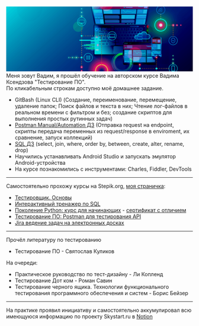 ![QA](5.png)  
Меня зовут Вадим, я прошёл обучение на авторском курсе Вадима Ксендзова "Тестирование ПО".  
По кликабельным строкам доступно моё домашнее задание.
- GitBash (Linux CLI) (Создание, переименование, перемещение, удаление папок; Поиск файлов и текста в них; Чтение лог-файлов в реальном времени с фильтром и без; создание скриптов для выполнения простых рутинных задач)
- [Postman Manual/Automation ДЗ](https://github.com/Linkin89/Postman) (Отправка request на endpoint, скрипты передача переменных из request/response в enviroment, их сравнение, запуск коллекций)
- [SQL ДЗ](https://github.com/Linkin89/SQL) (select, join, where, order by, between, create, alter, rename, drop)
- Научились устанавливать Android Studio и запускать эмулятор Android-устройства
- На курсе познакомились с инструментами: Charles, Fiddler, DevTools
--- 
Самостоятельно прохожу курсы на Stepik.org, [моя страничка](https://stepik.org/users/448350202):
- [Тестировщик. Основы](https://stepik.org/course/116387)
- [Интерактивный тренажер по SQL](https://stepik.org/course/63054)
- [Поколение Python: курс для начинающих](https://stepik.org/course/58852) - [сертификат с отличием](https://stepik.org/cert/1726761)
- [Тестирование ПО: Postman для тестирования API](https://stepik.org/course/120679)
- [Jira ведение задач на электронных досках](https://stepik.org/cert/1744336)
---
Прочёл литературу по тестированию
- Тестирование ПО - Святослав Куликов

На очереди:
- Практическое руководство по тест-дизайну - Ли Копленд
- Тестирование Дот ком - Роман Савин
- Тестирование черного ящика. Технологии функционального тестирования программного обеспечения и систем - Борис Бейзер
---
На практике проявил инициативу и самостоятельно аккумулировал всю имеющуюся информацию по проекту Skystart.ru в [Notion](https://linkin89.notion.site/Skystart-ru-1b2fb54560294b3b881f4ce997409e6d)
